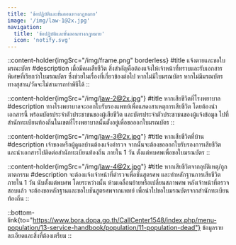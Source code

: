 ```yaml
---
title: 'ข้อปฏิบัติและขั้นตอนทางกฎหมาย'
image: '/img/law-1@2x.jpg'
navigation:
  title: 'ข้อปฏิบัติและขั้นตอนทางกฎหมาย'
  icon: 'notify.svg'
---
```


::content-holder{imgSrc="/img/frame.png" borderless}
#title
แจ้งตายและขอใบมรณะบัตร
#description
เมื่อมีคนเสียชีวิต สิ่งสำคัญคือต้องแจ้งให้เจ้าหน้าที่ทราบและรับเอกสารพิเศษที่เรียกว่าใบมรณบัตร ซึ่งช่วยในเรื่องที่เกี่ยวข้องต่อไป หากไม่มีใบมรณบัตร หากไม่มีมรณบัตร ทางสุสาน/วัดจะไม่สามารถทำพิธีได้
::

::content-holder{imgSrc="/img/law-2@2x.jpg"}
#title
หากเสียชีวิตที่โรงพยาบาล
#description
ทางโรงพยาบาลจะออกใบรับรองแพทย์เพื่อแสดงสาเหตุการเสียชีวิต โดยต้องนำเอกสารนี้ พร้อมบัตรประจำตัวประชาชนของผู้เสียชีวิต และบัตรประจำตัวประชาชนของผู้แจ้งข้อมูล ไปที่สำนักทะเบียนท้องถิ่นในเขตที่โรงพยาบาลนั้นตั้งอยู่เพื่อขอออกใบมรณบัตร
::

::content-holder{imgSrc="/img/law-3@2x.jpg"}
#title
หากเสียชีวิตที่บ้าน
#description
เจ้าของหรือผู้ดูแลบ้านต้องแจ้งตำรวจ จากนั้นจะต้องขอออกใบรับรองการเสียชีวิต และนำเอกสารไปติดต่อสำนักทะเบียนท้องถิ่น ภายใน 1 วัน ตั้งแต่พบศพเพื่อขอใบมรณบัตร
::

::content-holder{imgSrc="/img/law-4@2x.jpg"}
#title
หากเสียชีวิตจากอุบัติเหตุ/ถูกฆาตกรรม
#description
จะต้องแจ้งเจ้าหน้าที่ตำรวจเพื่อชันสูตรศพ และทำหลักฐานการเสียชีวิต ภายใน 1 วัน นับตั้งแต่พบศพ โดยระหว่างนั้น ห้ามเคลื่อนย้ายหรือเปลี่ยนสภาพศพ หลังเจ้าหน้าที่ตรวจสอบแล้ว จะต้องขอหลักฐานและขอใบชันสูตรศพจากแพทย์ เพื่อนำไปขอใบมรณบัตรจากสำนักทะเบียนท้องถิ่น
::

::bottom-link{to="https://www.bora.dopa.go.th/CallCenter1548/index.php/menu-population/13-service-handbook/population/11-population-dead"}
ข้อมูลรายละเอียดและสิ่งที่ต้องเตรียม
::
